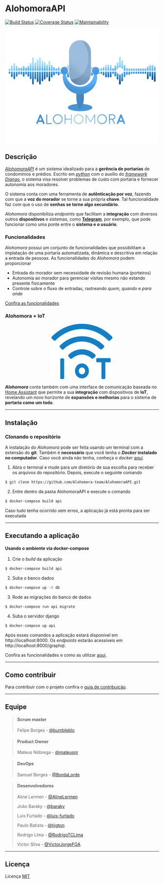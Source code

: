 # AlohomoraAPI

[![Build Status](https://travis-ci.org/fga-eps-mds/2019.2-Alohomora.svg?branch=devel)](https://travis-ci.org/fga-eps-mds/2019.2-Alohomora)
[![Coverage Status](https://coveralls.io/repos/github/fga-eps-mds/2019.2-Alohomora/badge.svg?branch=devel)](https://coveralls.io/github/fga-eps-mds/2019.2-Alohomora?branch=devel)
[![Maintainability](https://api.codeclimate.com/v1/badges/2c164a8849badef20a10/maintainability)](https://codeclimate.com/github/Alohomora-team/AlohomoraAPI/maintainability)

![Logo](logo_alohomora.png)

## Descrição

[*AlohomoraAPI*](https://docs.google.com/presentation/d/1Stq0aMrGHJtB4bNKjKWnblM6ARlbEPcDAjC2B-zUUU0/edit?usp=sharing) é um sistema idealizado para a **gerência de portarias** de condomínios e prédios. Escrito em [*python*](https://www.python.org) com o auxílio do [*framework Django*](https://www.djangoproject.com), o sistema visa resolver problemas de custo com portária e fornecer autonomia aos moradores.

 O sistema conta com uma ferramenta de **autênticação por voz**, fazendo com que a **voz do morador** se torne a sua própria **chave**. Tal funcionalidade faz com que o uso de **senhas se torne algo secundário**.
 
  *Alohomora* disponibiliza *endpoints* que facilitam a **integração** com diversos outros **dispositivos** e sistemas, como **[Telegram](https://telegram.org)**, por exemplo, que pode funcionar como uma ponte entre o **sistema e o usuário**.

### Funcionalidades
*Alohomora* possui um conjunto de funcionalidades que possibilitam a implatação de uma portaria automatizada, dinâmica e descritiva em relação a entrada de pessoas. As funcionalidades do *Alohomora* podem proporcionar
- Entrada do morador sem necessidade de revisão humana (porteiros)
- Autonomia ao morador para gerenciar visitas mesmo não estando presente fisicamente
- Controle sobre o fluxo de entradas, rastreando *quem*, *quando* e *para onde*

[Confira as funcionalidades](https://github.com/Alohomora-team/2019.2-AlohomoraPage/blob/10-criar-documentacao-uso-api/docs/uso/guia_de_uso.md)

### Alohomora + IoT

<p align="center">
  <img width="200" height="180" src="iot.png">
</p>

***Alohomora*** conta também com uma interface de comunicação baseada no [Home Assistant](https://www.home-assistant.io) que permite a sua **integração** com dispositivos de **IoT**, revelando um novo horizonte de **expansões e melhorias** para o sistema de **portaria como um todo**.

---

## Instalação


### Clonando o repositório

A instalação do *Alohomora* pode ser feita usando um terminal com a extensão do **git**. Também é **necessário** que você tenha o ***Docker*** **instalado no computador**. Caso você ainda não tenha, conheça o *docker* [aqui](https://docs.docker.com).

1. Abra o terminal e mude para um diretório de sua escolha para receber os arquivos do repositório. Depois, execute o seguinte comando
```bash
$ git clone https://github.com/Alohomora-team/AlohomoraAPI.git
```


2. Entre dentro da pasta AlohomoraAPI e execute o comando
```bash
$ docker-compose build api
```

Caso tudo tenha ocorrido sem erros, a aplicação já está pronta para ser executada

---

## Executando a aplicação

#### Usando o ambiente via docker-compose

1. Crie o *build* da aplicação

```bash
$ docker-compose build api
```

2. Suba o banco dados

```bash
$ docker-compose up -d db
```

3. Rode as migrações do banco de dados

```bash
$ docker-compose run api migrate
```

4. Suba o servidor django

```bash
$ docker-compose up api
```

Após esses comandos a aplicação estará disponível em http://localhost:8000. Os *endpoints* estarão acessíveis em http://localhost:8000/graphql.

Confira as funcionalidades e como as utilizar [aqui](https://github.com/Alohomora-team/2019.2-AlohomoraPage/blob/10-criar-documentacao-uso-api/docs/uso/guia_de_uso.md).

---

## Como contribuir

Para contribuir com o projeto confira o [guia de contribuição](/CONTRIBUTING.md).

---

## Equipe

> #### Scrum master
> Felipe Borges - [@bumbleblo](https://github.com/Bumbleblo)

> #### Product Owner
> Mateus Nóbrega - [@mateusnr](https://github.com/mateusnr)

> #### DevOps
> Samuel Borges - [@BordaLorde](https://github.com/BordaLorde)

> #### Desenvolvedores
> Aline Lermen - [@AlineLermen](https://github.com/AlineLermen)
>
> João Baraky - [@baraky](https://github.com/baraky)
>
> Luis Furtado - [@luis-furtado](https://github.com/luis-furtado)
>
> Paulo Batista - [@higton](https://github.com/higton)
>
> Rodrigo Lima - [@RodrigoTCLima](https://github.com/RodrigoTCLima)
>
> Victor Silva - [@VictorJorgeFGA](https://github.com/VictorJorgeFGA)

---

## Licença

Licença [MIT](/LICENSE)